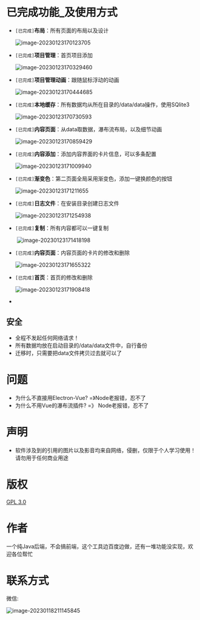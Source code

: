 # 已完成功能_及使用方式

- `[已完成]`**布局**：所有页面的布局以及设计

  ![image-20230123170123705](https://res.ztion.cn/imgs/1674464484677.png)

- `[已完成]`**项目管理**：首页项目添加

  ![image-20230123170329460](https://res.ztion.cn/imgs/1674464610452.png)

- `[已完成]`**项目管理动画**：跟随鼠标浮动的动画

  ![image-20230123170444685](https://res.ztion.cn/imgs/1674464685692.png)

- `[已完成]`**本地缓存**：所有数据均从所在目录的/data/data操作，使用SQlite3

  ![image-20230123170730593](https://res.ztion.cn/imgs/1674464851229.png)

- `[已完成]`**内容页面**：从data取数据，瀑布流布局，以及细节动画

  ![image-20230123170859429](https://res.ztion.cn/imgs/1674464940544.png)

- `[已完成]`**内容添加**：添加内容界面的卡片信息，可以多条配置

  ![image-20230123171009940](https://res.ztion.cn/imgs/1674465011032.png)

- `[已完成]`**渐变色**：第二页面全局采用渐变色，添加一键换颜色的按钮

  ![image-20230123171211655](https://res.ztion.cn/imgs/1674465132724.png)

- `[已完成]`**日志文件**：在安装目录创建日志文件

  ![image-20230123171254938](https://res.ztion.cn/imgs/1674465175587.png)

- `[已完成]`**复制**：所有内容都可以一键复制

  ​	![image-20230123171418198](https://res.ztion.cn/imgs/1674465259143.png)

- `[已完成]`**内容页面**：内容页面的卡片的修改和删除

  ![image-20230123171655322](https://res.ztion.cn/imgs/1674465416501.png)

- `[已完成]`**首页**：首页的修改和删除

  ![image-20230123171908418](https://res.ztion.cn/imgs/1674465549592.png)

- 

## 安全

- 全程不发起任何网络请求！
- 所有数据均放在启动目录的/data/data文件中，自行备份
- 迁移时，只需要把data文件拷贝过去就可以了

# 问题

- 为什么不直接用Electron-Vue? =》Node老报错，忍不了
- 为什么不用Vue的瀑布流插件? =》 Node老报错，忍不了

# 声明

- 软件涉及到的引用的图片以及影音均来自网络，侵删，仅限于个人学习使用！请勿用于任何商业用途

# 版权

[GPL 3.0](https://www.gnu.org/licenses/gpl-3.0.html)

# 作者

一个纯Java后端，不会搞前端，这个工具边百度边做，还有一堆功能没实现，欢迎各位帮忙

# 联系方式

微信:

![image-20230118211145845](https://res.ztion.cn/imgs/1674047507177.png)

